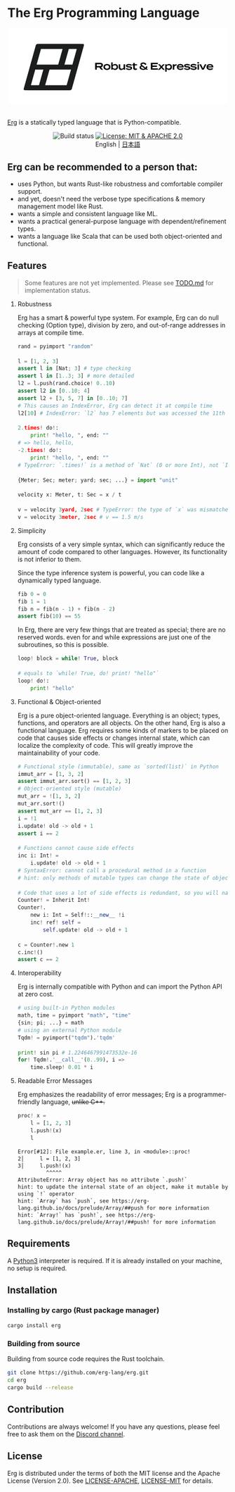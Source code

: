 # The Erg Programming Language

<div align="center">
    <img width="500" src="./assets/erg_logo_with_slogan.svg">
</div>

<br>[Erg](https://erg-lang.github.io/) is a statically typed language that is Python-compatible.

<p align='center'>
    <img alt="Build status" src="https://github.com/erg-lang/erg/actions/workflows/rust.yml/badge.svg">
    <a href="https://opensource.org/licenses/Apache-2.0"><img alt="License: MIT & APACHE 2.0" src="https://img.shields.io/badge/license-Apache--2.0_OR_MIT-blue"></a><br>
    English | <a href='./README_JA.md'>日本語</a>
</p>

## Erg can be recommended to a person that&colon;

* uses Python, but wants Rust-like robustness and comfortable compiler support.
* and yet, doesn't need the verbose type specifications & memory management model like Rust.
* wants a simple and consistent language like ML.
* wants a practical general-purpose language with dependent/refinement types.
* wants a language like Scala that can be used both object-oriented and functional.

## Features

> Some features are not yet implemented. Please see [TODO.md](./TODO.md) for implementation status.

1. Robustness

    Erg has a smart & powerful type system. For example, Erg can do null checking (Option type), division by zero, and out-of-range addresses in arrays at compile time.

    ```python
    rand = pyimport "random"

    l = [1, 2, 3]
    assert l in [Nat; 3] # type checking
    assert l in [1..3; 3] # more detailed
    l2 = l.push(rand.choice! 0..10)
    assert l2 in [0..10; 4]
    assert l2 + [3, 5, 7] in [0..10; 7]
    # This causes an IndexError, Erg can detect it at compile time
    l2[10] # IndexError: `l2` has 7 elements but was accessed the 11th element

    2.times! do!:
        print! "hello, ", end: ""
    # => hello, hello, 
    -2.times! do!:
        print! "hello, ", end: ""
    # TypeError: `.times!` is a method of `Nat` (0 or more Int), not `Int`

    {Meter; Sec; meter; yard; sec; ...} = import "unit"

    velocity x: Meter, t: Sec = x / t

    v = velocity 3yard, 2sec # TypeError: the type of `x` was mismatched: expect `Meter`, found `Yard`
    v = velocity 3meter, 2sec # v == 1.5 m/s
    ```

2. Simplicity

    Erg consists of a very simple syntax, which can significantly reduce the amount of code compared to other languages. However, its functionality is not inferior to them.

    Since the type inference system is powerful, you can code like a dynamically typed language.

    ```python
    fib 0 = 0
    fib 1 = 1
    fib n = fib(n - 1) + fib(n - 2)
    assert fib(10) == 55
    ```

    In Erg, there are very few things that are treated as special; there are no reserved words.
    even for and while expressions are just one of the subroutines, so this is possible.

    ```python
    loop! block = while! True, block

    # equals to `while! True, do! print! "hello"`
    loop! do!:
        print! "hello"
    ```

3. Functional & Object-oriented

    Erg is a pure object-oriented language. Everything is an object; types, functions, and operators are all objects. On the other hand, Erg is also a functional language.
    Erg requires some kinds of markers to be placed on code that causes side effects or changes internal state, which can localize the complexity of code. This will greatly improve the maintainability of your code.

    ```python
    # Functional style (immutable), same as `sorted(list)` in Python
    immut_arr = [1, 3, 2]
    assert immut_arr.sort() == [1, 2, 3]
    # Object-oriented style (mutable)
    mut_arr = ![1, 3, 2]
    mut_arr.sort!()
    assert mut_arr == [1, 2, 3]
    i = !1
    i.update! old -> old + 1
    assert i == 2

    # Functions cannot cause side effects
    inc i: Int! =
        i.update! old -> old + 1
    # SyntaxError: cannot call a procedural method in a function
    # hint: only methods of mutable types can change the state of objects

    # Code that uses a lot of side effects is redundant, so you will naturally write pure code
    Counter! = Inherit Int!
    Counter!.
        new i: Int = Self!::__new__ !i
        inc! ref! self =
            self.update! old -> old + 1

    c = Counter!.new 1
    c.inc!()
    assert c == 2
    ```

4. Interoperability

    Erg is internally compatible with Python and can import the Python API at zero cost.

    ```python
    # using built-in Python modules
    math, time = pyimport "math", "time"
    {sin; pi; ...} = math
    # using an external Python module
    Tqdm! = pyimport("tqdm").'tqdm'

    print! sin pi # 1.2246467991473532e-16
    for! Tqdm!.'__call__'(0..99), i =>
        time.sleep! 0.01 * i
    ```

5. Readable Error Messages

    Erg emphasizes the readability of error messages; Erg is a programmer-friendly language, ~~unlike C++.~~

    ```python
    proc! x =
        l = [1, 2, 3]
        l.push!(x)
        l
    ```

    ```console
    Error[#12]: File example.er, line 3, in <module>::proc!
    2│     l = [1, 2, 3]
    3│     l.push!(x)
             ^^^^^
    AttributeError: Array object has no attribute `.push!`
    hint: to update the internal state of an object, make it mutable by using `!` operator
    hint: `Array` has `push`, see https://erg-lang.github.io/docs/prelude/Array/##push for more information
    hint: `Array!` has `push!`, see https://erg-lang.github.io/docs/prelude/Array!/##push! for more information
    ```

## Requirements

A [Python3](https://www.python.org/) interpreter is required. If it is already installed on your machine, no setup is required.

## Installation

### Installing by cargo (Rust package manager)

```sh
cargo install erg
```

### Building from source

Building from source code requires the Rust toolchain.

```sh
git clone https://github.com/erg-lang/erg.git
cd erg
cargo build --release
```

## Contribution

Contributions are always welcome!
If you have any questions, please feel free to ask them on the [Discord channel](https://discord.gg/zfAAUbgGr4).

## License

Erg is distributed under the terms of both the MIT license and the Apache License (Version 2.0).
See [LICENSE-APACHE](./LICENSE-APACHE), [LICENSE-MIT](./LICENSE-MIT) for details.
